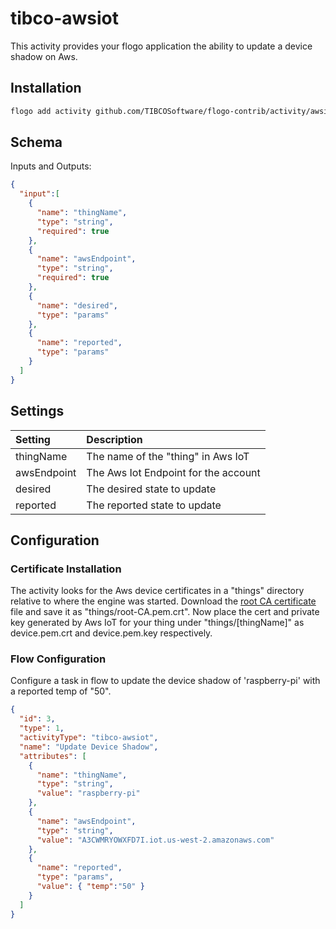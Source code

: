 # tibco-awsiot
This activity provides your flogo application the ability to update a device shadow on Aws.


## Installation

```bash
flogo add activity github.com/TIBCOSoftware/flogo-contrib/activity/awsiot
```

## Schema
Inputs and Outputs:

```json
{
  "input":[
    {
      "name": "thingName",
      "type": "string",
      "required": true
    },
    {
      "name": "awsEndpoint",
      "type": "string",
      "required": true
    },
    {
      "name": "desired",
      "type": "params"
    },
    {
      "name": "reported",
      "type": "params"
    }
  ]
}
```
## Settings
| Setting     | Description    |
|:------------|:---------------|
| thingName   | The name of the "thing" in Aws IoT |         
| awsEndpoint | The Aws Iot Endpoint for the account  |
| desired     | The desired state to update |
| reported    | The reported state to update |

## Configuration

### Certificate Installation
The activity looks for the Aws device certificates in a "things" directory relative to where the engine was started.  Download the [root CA certificate](https://www.symantec.com/content/en/us/enterprise/verisign/roots/VeriSign-Class%203-Public-Primary-Certification-Authority-G5.pem) file and save it as "things/root-CA.pem.crt". Now place the cert and private key generated by Aws IoT for your thing under "things/[thingName]" as device.pem.crt and device.pem.key respectively.  
### Flow Configuration
Configure a task in flow to update the device shadow of 'raspberry-pi' with a reported temp of "50".

```json
{
  "id": 3,
  "type": 1,
  "activityType": "tibco-awsiot",
  "name": "Update Device Shadow",
  "attributes": [
    {
      "name": "thingName",
      "type": "string",
      "value": "raspberry-pi"
    },
    {
      "name": "awsEndpoint",
      "type": "string",
      "value": "A3CWMRYOWXFD7I.iot.us-west-2.amazonaws.com"
    },
    {
      "name": "reported",
      "type": "params",
      "value": { "temp":"50" }
    }
  ]
}
```
